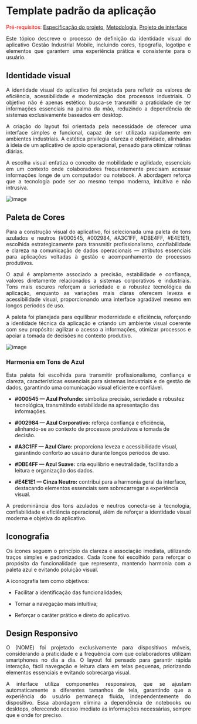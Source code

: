 # Template padrão da aplicação
<span style="color:red">Pré-requisitos: <a href="02-Especificacao.md"> Especificação do projeto</a></span>, <a href="03-Metodologia.md"> Metodologia</a>, <a href="04-Projeto-interface.md"> Projeto de interface</a>
<p align="justify">Este tópico descreve o processo de definição da identidade visual do aplicativo Gestão Industrial Mobile, incluindo cores, tipografia, logotipo e elementos que garantem uma experiência prática e consistente para o usuário.</p>

## Identidade visual

<p align="justify">A identidade visual do aplicativo foi projetada para refletir os valores de eficiência, acessibilidade e modernização dos processos industriais. O objetivo não é apenas estético: busca-se transmitir a praticidade de ter informações essenciais na palma da mão, reduzindo a dependência de sistemas exclusivamente baseados em desktop.</p>
<p align="justify">A criação do layout foi orientada pela necessidade de oferecer uma interface simples e funcional, capaz de ser utilizada rapidamente em ambientes industriais. A estética privilegia clareza e objetividade, alinhadas à ideia de um aplicativo de apoio operacional, pensado para otimizar rotinas diárias.</p>
<p align="justify">A escolha visual enfatiza o conceito de mobilidade e agilidade, essenciais em um contexto onde colaboradores frequentemente precisam acessar informações longe de um computador ou notebook. A abordagem reforça que a tecnologia pode ser ao mesmo tempo moderna, intuitiva e não intrusiva.</p>

![image]()

## Paleta de Cores
<p align="justify">Para a construção visual do aplicativo, foi selecionada uma paleta de tons azulados e neutros (#000545, #002984, #A3C1FF, #DBE4FF, #E4E1E1), escolhida estrategicamente para transmitir profissionalismo, confiabilidade e clareza na comunicação de dados operacionais — atributos essenciais para aplicações voltadas à gestão e acompanhamento de processos produtivos.</p>
<p align="justify">O azul é amplamente associado a precisão, estabilidade e confiança, valores diretamente relacionados a sistemas corporativos e industriais. Tons mais escuros reforçam a seriedade e a robustez tecnológica da aplicação, enquanto as variações mais claras oferecem leveza e acessibilidade visual, proporcionando uma interface agradável mesmo em longos períodos de uso.</p>
<p align="justify">A paleta foi planejada para equilibrar modernidade e eficiência, reforçando a identidade técnica da aplicação e criando um ambiente visual coerente com seu propósito: agilizar o acesso a informações, otimizar processos e apoiar a tomada de decisões no contexto produtivo.</p>

![image]()


### Harmonia em Tons de Azul
<p align="justify">Esta paleta foi escolhida para transmitir profissionalismo, confiança e clareza, características essenciais para sistemas industriais e de gestão de dados, garantindo uma comunicação visual eficiente e confiável.</p>

- **#000545 — Azul Profundo:** simboliza precisão, seriedade e robustez tecnológica, transmitindo estabilidade na apresentação das informações.
 
- **#002984 — Azul Corporativo:** reforça confiança e eficiência, alinhando-se ao contexto de processos produtivos e tomada de decisão.

- **#A3C1FF — Azul Claro:** proporciona leveza e acessibilidade visual, garantindo conforto ao usuário durante longos períodos de uso.

- **#DBE4FF — Azul Suave:** cria equilíbrio e neutralidade, facilitando a leitura e organização dos dados.
 
- **#E4E1E1 — Cinza Neutro:** contribui para a harmonia geral da interface, destacando elementos essenciais sem sobrecarregar a experiência visual.

<p align="justify">A predominância dos tons azulados e neutros conecta-se à tecnologia, confiabilidade e eficiência operacional, além de reforçar a identidade visual moderna e objetiva do aplicativo.</p>

## Iconografia

<p align="justify">Os ícones seguem o princípio da clareza e associação imediata, utilizando traços simples e padronizados. Cada ícone foi escolhido para reforçar o propósito da funcionalidade que representa, mantendo harmonia com a paleta azul e evitando poluição visual.</p>
A iconografia tem como objetivos:

- Facilitar a identificação das funcionalidades;

- Tornar a navegação mais intuitiva;
 
- Reforçar o caráter prático e direto do aplicativo.

## Design Responsivo

<p align="justify">O (NOME) foi projetado exclusivamente para dispositivos móveis, considerando a praticidade e a frequência com que colaboradores utilizam smartphones no dia a dia. O layout foi pensado para garantir rápida interação, fácil navegação e leitura clara em telas pequenas, priorizando elementos essenciais e evitando sobrecarga visual.</p>
<p align="justify">A interface utiliza componentes responsivos, que se ajustam automaticamente a diferentes tamanhos de tela, garantindo que a experiência do usuário permaneça fluida, independentemente do dispositivo. Essa abordagem elimina a dependência de notebooks ou desktops, oferecendo acesso imediato às informações necessárias, sempre que e onde for preciso.</p>
